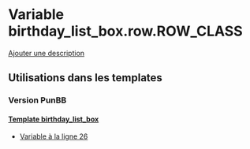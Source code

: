# Variable birthday_list_box.row.ROW_CLASS
[Ajouter une description](https://fa-tvars.appspot.com/var/birthday_list_box.row.ROW_CLASS)

## Utilisations dans les templates

### Version PunBB

#### [Template birthday_list_box](punbb/birthday_list_box.md)
* [Variable &agrave; la ligne 26](../punbb/birthday_list_box.tpl#L26)